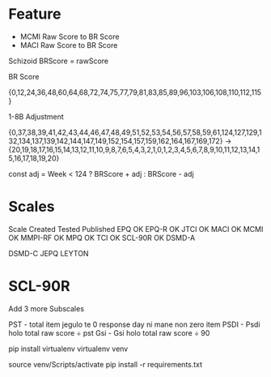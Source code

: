# Feature
* MCMI Raw Score to BR Score
* MACI Raw Score to BR Score

Schizoid
BRScore = rawScore 

BR Score

{0,12,24,36,48,60,64,68,72,74,75,77,79,81,83,85,89,96,103,106,108,110,112,115}


1-8B Adjustment

{0,37,38,39,41,42,43,44,46,47,48,49,51,52,53,54,56,57,58,59,61,124,127,129,132,134,137,139,142,144,147,149,152,154,157,159,162,164,167,169,172}
->
{20,19,18,17,16,15,14,13,12,11,10,9,8,7,6,5,4,3,2,1,0,1,2,3,4,5,6,7,8,9,10,11,12,13,14,15,16,17,18,19,20}

const adj = 
Week < 124 ? BRScore + adj : BRScore - adj


# Scales
Scale         Created          Tested           Published
EPQ             OK
EPQ-R           OK
JTCI            OK
MACI            OK
MCMI            OK
MMPI-RF         OK
MPQ             OK
TCI             OK
SCL-90R         OK
DSMD-A

DSMD-C
JEPQ
LEYTON


# SCL-90R 
Add 3 more Subscales

PST - total item jegulo te 0 response day ni mane non zero item
PSDI - Psdi holo total raw score ÷ pst
Gsi - Gsi holo total raw score ÷ 90 

pip install virtualenv
virtualenv venv

source venv/Scripts/activate
pip install -r requirements.txt